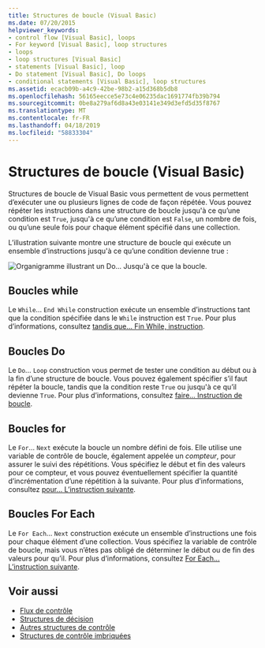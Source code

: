 ```yaml
---
title: Structures de boucle (Visual Basic)
ms.date: 07/20/2015
helpviewer_keywords:
- control flow [Visual Basic], loops
- For keyword [Visual Basic], loop structures
- loops
- loop structures [Visual Basic]
- statements [Visual Basic], loop
- Do statement [Visual Basic], Do loops
- conditional statements [Visual Basic], loop structures
ms.assetid: ecacb09b-a4c9-42be-98b2-a15d368b5db8
ms.openlocfilehash: 56165eecce5e73c4e06235dac1691774fb39b794
ms.sourcegitcommit: 0be8a279af6d8a43e03141e349d3efd5d35f8767
ms.translationtype: MT
ms.contentlocale: fr-FR
ms.lasthandoff: 04/18/2019
ms.locfileid: "58833304"
---
```

# <a name="loop-structures-visual-basic"></a>Structures de boucle (Visual Basic)
Structures de boucle de Visual Basic vous permettent de vous permettent d’exécuter une ou plusieurs lignes de code de façon répétée. Vous pouvez répéter les instructions dans une structure de boucle jusqu'à ce qu’une condition est `True`, jusqu'à ce qu’une condition est `False`, un nombre de fois, ou qu’une seule fois pour chaque élément spécifié dans une collection.  
  
 L’illustration suivante montre une structure de boucle qui exécute un ensemble d’instructions jusqu'à ce qu’une condition devienne true :  
  
 ![Organigramme illustrant un Do... Jusqu'à ce que la boucle.](./media/loop-structures/do-until-loop-true-condition.gif)  
  
## <a name="while-loops"></a>Boucles while  
 Le `While`... `End While` construction exécute un ensemble d’instructions tant que la condition spécifiée dans le `While` instruction est `True`. Pour plus d’informations, consultez [tandis que... Fin While, instruction](../../../../visual-basic/language-reference/statements/while-end-while-statement.md).  
  
## <a name="do-loops"></a>Boucles Do  
 Le `Do`... `Loop` construction vous permet de tester une condition au début ou à la fin d’une structure de boucle. Vous pouvez également spécifier s’il faut répéter la boucle, tandis que la condition reste `True` ou jusqu'à ce qu’il devienne `True`. Pour plus d’informations, consultez [faire... Instruction de boucle](../../../../visual-basic/language-reference/statements/do-loop-statement.md).  
  
## <a name="for-loops"></a>Boucles for  
 Le `For`... `Next` exécute la boucle un nombre défini de fois. Elle utilise une variable de contrôle de boucle, également appelée un *compteur*, pour assurer le suivi des répétitions. Vous spécifiez le début et fin des valeurs pour ce compteur, et vous pouvez éventuellement spécifier la quantité d’incrémentation d’une répétition à la suivante. Pour plus d’informations, consultez [pour... L’instruction suivante](../../../../visual-basic/language-reference/statements/for-next-statement.md).  
  
## <a name="for-each-loops"></a>Boucles For Each  
 Le `For Each`... `Next` construction exécute un ensemble d’instructions une fois pour chaque élément d’une collection. Vous spécifiez la variable de contrôle de boucle, mais vous n’êtes pas obligé de déterminer le début ou de fin des valeurs pour qu’il. Pour plus d’informations, consultez [For Each... L’instruction suivante](../../../../visual-basic/language-reference/statements/for-each-next-statement.md).  
  
## <a name="see-also"></a>Voir aussi

- [Flux de contrôle](../../../../visual-basic/programming-guide/language-features/control-flow/index.md)
- [Structures de décision](../../../../visual-basic/programming-guide/language-features/control-flow/decision-structures.md)
- [Autres structures de contrôle](../../../../visual-basic/programming-guide/language-features/control-flow/other-control-structures.md)
- [Structures de contrôle imbriquées](../../../../visual-basic/programming-guide/language-features/control-flow/nested-control-structures.md)
